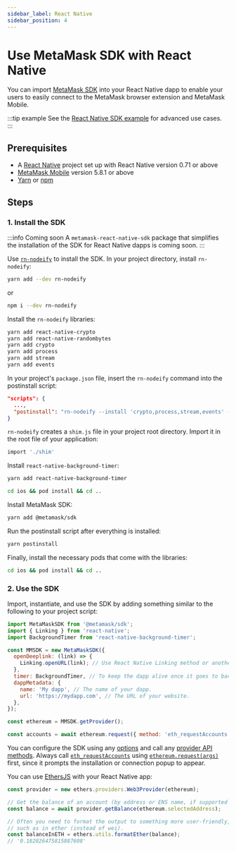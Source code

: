 ```yaml
---
sidebar_label: React Native
sidebar_position: 4
---
```


# Use MetaMask SDK with React Native

You can import [MetaMask SDK](../../../../concepts/sdk/index.mdx) into your React Native dapp to enable your
users to easily connect to the MetaMask browser extension and MetaMask Mobile.

:::tip example
See the [React Native SDK example](https://github.com/MetaMask/metamask-sdk/tree/main/packages/examples/reactNativeDemo)
for advanced use cases.
:::

## Prerequisites

- A [React Native](https://reactnative.dev/docs/0.71/getting-started) project set up with React Native version 0.71 or above
- [MetaMask Mobile](https://github.com/MetaMask/metamask-mobile) version 5.8.1 or above
- [Yarn](https://yarnpkg.com/getting-started/install) or
  [npm](https://docs.npmjs.com/downloading-and-installing-node-js-and-npm)

## Steps

### 1. Install the SDK

:::info Coming soon
A `metamask-react-native-sdk` package that simplifies the installation of the SDK for React Native
dapps is coming soon.
:::

Use [`rn-nodeify`](https://github.com/tradle/rn-nodeify) to install the SDK.
In your project directory, install `rn-nodeify`:

```bash
yarn add --dev rn-nodeify
```

or

```bash
npm i --dev rn-nodeify
```

Install the `rn-nodeify` libraries:

```bash
yarn add react-native-crypto
yarn add react-native-randombytes
yarn add crypto
yarn add process
yarn add stream
yarn add events
```

In your project's `package.json` file, insert the `rn-nodeify` command into the postinstall script:

```json title="package.json"
"scripts": {
  ...,
  "postinstall": "rn-nodeify --install 'crypto,process,stream,events' --hack"
}
```

`rn-nodeify` creates a `shim.js` file in your project root directory.
Import it in the root file of your application:

```bash
import './shim'
```

Install `react-native-background-timer`:

```bash
yarn add react-native-background-timer

cd ios && pod install && cd ..
```

Install MetaMask SDK:

```bash
yarn add @metamask/sdk
```

Run the postinstall script after everything is installed:

```bash
yarn postinstall
```

Finally, install the necessary pods that come with the libraries:

```bash
cd ios && pod install && cd ..
```

### 2. Use the SDK

Import, instantiate, and use the SDK by adding something similar to the following to your project script:

```javascript
import MetaMaskSDK from '@metamask/sdk';
import { Linking } from 'react-native';
import BackgroundTimer from 'react-native-background-timer';

const MMSDK = new MetaMaskSDK({
  openDeeplink: (link) => {
    Linking.openURL(link); // Use React Native Linking method or another way of opening deeplinks.
  },
  timer: BackgroundTimer, // To keep the dapp alive once it goes to background.
  dappMetadata: {
    name: 'My dapp', // The name of your dapp.
    url: 'https://mydapp.com', // The URL of your website.
  },
});

const ethereum = MMSDK.getProvider();

const accounts = await ethereum.request({ method: 'eth_requestAccounts' });
```

You can configure the SDK using any [options](../../../../reference/sdk-js-options.md) and call any
[provider API methods](../../../../reference/provider-api.md).
Always call [`eth_requestAccounts`](../../../../reference/rpc-api.md#eth_requestaccounts) using
[`ethereum.request(args)`](../../../../reference/provider-api.md#windowethereumrequestargs) first,
since it prompts the installation or connection popup to appear.

You can use [EthersJS](https://docs.ethers.io/v5/getting-started/) with your React Native app:

```javascript
const provider = new ethers.providers.Web3Provider(ethereum);

// Get the balance of an account (by address or ENS name, if supported by network).
const balance = await provider.getBalance(ethereum.selectedAddress);

// Often you need to format the output to something more user-friendly,
// such as in ether (instead of wei).
const balanceInETH = ethers.utils.formatEther(balance);
// '0.182826475815887608'
```
